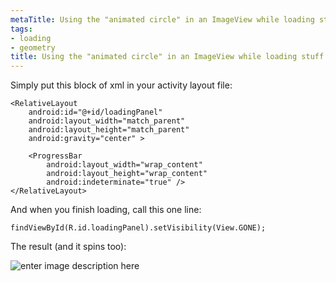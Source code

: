 ```yaml
---
metaTitle: Using the "animated circle" in an ImageView while loading stuff
tags:
- loading
- geometry
title: Using the "animated circle" in an ImageView while loading stuff
---
```


Simply put this block of xml in your activity layout file:



```
<RelativeLayout
    android:id="@+id/loadingPanel"
    android:layout_width="match_parent"
    android:layout_height="match_parent"
    android:gravity="center" >

    <ProgressBar
        android:layout_width="wrap_content"
        android:layout_height="wrap_content"
        android:indeterminate="true" />
</RelativeLayout>

```

And when you finish loading, call this one line:



```
findViewById(R.id.loadingPanel).setVisibility(View.GONE);

```

The result (and it spins too): 


![enter image description here](https://i.stack.imgur.com/1sp1o.png)

